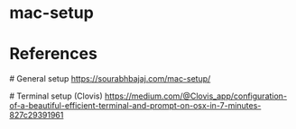 # mac-setup

# References
\# General setup
https://sourabhbajaj.com/mac-setup/

\# Terminal setup (Clovis)
https://medium.com/@Clovis_app/configuration-of-a-beautiful-efficient-terminal-and-prompt-on-osx-in-7-minutes-827c29391961
